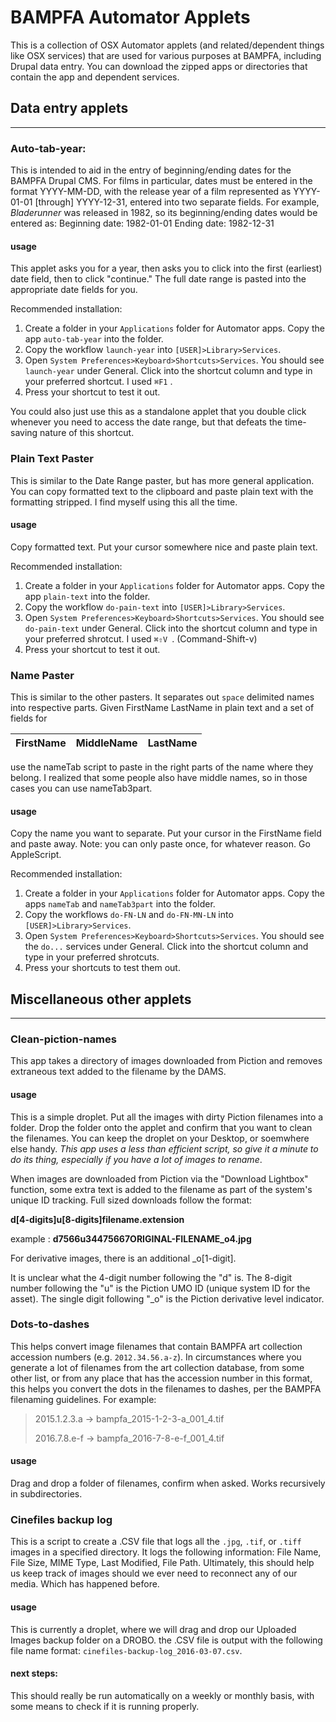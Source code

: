 # BAMPFA Automator Applets

This is a collection of OSX Automator applets \(and related/dependent things like OSX services\) that are used for various purposes at BAMPFA, including Drupal data entry. You can download the zipped apps or directories that contain the app and dependent services.

## Data entry applets

----

### Auto-tab-year:

This is intended to aid in the entry of beginning/ending dates for the BAMPFA Drupal CMS. For films in particular, dates must be entered in the format YYYY-MM-DD, with the release year of a film represented as YYYY-01-01 \[through\] YYYY-12-31, entered into two separate fields. For example, *Bladerunner* was released in 1982, so its beginning/ending dates would be entered as:
Beginning date: 1982-01-01  Ending date: 1982-12-31
 
#### usage
This applet asks you for a year, then asks you to click into the first \(earliest\) date field, then to click "continue." The full date range is pasted into the appropriate date fields for you.

Recommended installation: 
1) Create a folder in your `Applications` folder for Automator apps. Copy the app `auto-tab-year` into the folder.
2) Copy the workflow `launch-year` into `[USER]>Library>Services`.
3) Open `System Preferences>Keyboard>Shortcuts>Services`. You should see `launch-year` under General. Click into the shortcut column and type in your preferred shortcut. I used `⌘F1` . 
4) Press your shortcut to test it out.

You could also just use this as a standalone applet that you double click whenever you need to access the date range, but that defeats the time-saving nature of this shortcut.


### Plain Text Paster

This is similar to the Date Range paster, but has more general application. You can copy formatted text to the clipboard and paste plain text with the formatting stripped. I find myself using this all the time.

#### usage

Copy formatted text. Put your cursor somewhere nice and paste plain text. 

Recommended installation:

1) Create a folder in your `Applications` folder for Automator apps. Copy the app `plain-text` into the folder.
2) Copy the workflow `do-pain-text` into `[USER]>Library>Services`.
3) Open `System Preferences>Keyboard>Shortcuts>Services`. You should see `do-pain-text` under General. Click into the shortcut column and type in your preferred shrotcut. I used `⌘⇧V `.  \(Command-Shift-v\)
4) Press your shortcut to test it out.


### Name Paster

This is similar to the other pasters. It separates out `space` delimited names into respective parts. Given FirstName LastName in plain text and a set of fields for 

|FirstName|MiddleName|LastName|
|--|--|--|

use the nameTab script to paste in the right parts of the name where they belong. I realized that some people also have middle names, so in those cases you can use nameTab3part. 

#### usage

Copy the name you want to separate. Put your cursor in the FirstName field and paste away. Note: you can only paste once, for whatever reason. Go AppleScript. 

Recommended installation:

1) Create a folder in your `Applications` folder for Automator apps. Copy the apps `nameTab` and `nameTab3part` into the folder.
2) Copy the workflows `do-FN-LN` and `do-FN-MN-LN` into `[USER]>Library>Services`.
3) Open `System Preferences>Keyboard>Shortcuts>Services`. You should see the `do...` services under General. Click into the shortcut column and type in your preferred shrotcuts.
4) Press your shortcuts to test them out.


## Miscellaneous other applets
-----

### Clean-piction-names

This app takes a directory of images downloaded from Piction and removes extraneous text added to the filename by the DAMS. 

#### usage

This is a simple droplet. Put all the images with dirty Piction filenames into a folder. Drop the folder onto the applet and confirm that you want to clean the filenames. You can keep the droplet on your Desktop, or soemwhere else handy. *This app uses a less than efficient script, so give it a minute to do its thing, especially if you have a lot of images to rename*.

When images are downloaded from Piction via the "Download Lightbox" function, some extra text is added to the filename as part of the system's unique ID tracking. Full sized downloads follow the format:

**d\[4-digits\]u\[8-digits\]filename.extension**

example : **d7566u34475667ORIGINAL-FILENAME_o4.jpg** 

For derivative images, there is an additional _o\[1-digit\].

It is unclear what the 4-digit number following the "d" is. The 8-digit number following the "u" is the Piction UMO ID \(unique system ID for the asset\). The single digit following "_o" is the Piction derivative level indicator.

### Dots-to-dashes

This helps convert image filenames that contain BAMPFA art collection accession numbers \(e.g. `2012.34.56.a-z`\). In circumstances where you generate a lot of filenames from the art collection database, from some other list, or from any place that has the accession number in this format, this helps you convert the dots in the filenames to dashes, per the BAMPFA filenaming guidelines. For example: 

> 2015.1.2.3.a -> bampfa_2015-1-2-3-a_001_4.tif
> 
> 2016.7.8.e-f -> bampfa_2016-7-8-e-f_001_4.tif

#### usage

Drag and drop a folder of filenames, confirm when asked. Works recursively in subdirectories.

### Cinefiles backup log

This is a script to create a .CSV file that logs all the `.jpg`, `.tif`, or `.tiff` images in a specified directory. It logs the following information: File Name, File Size, MIME Type, Last Modified, File Path. Ultimately, this should help us keep track of images should we ever need to reconnect any of our media. Which has happened before.


#### usage 

This is currently a droplet, where we will drag and drop our Uploaded Images backup folder on a DROBO. the .CSV file is output with the following file name format: `cinefiles-backup-log_2016-03-07.csv`. 

#### next steps: 

This should really be run automatically on a weekly or monthly basis, with some means to check if it is running properly. 